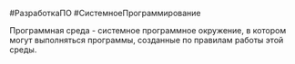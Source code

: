 #РазработкаПО #СистемноеПрограммирование 

Программная среда - системное программное окружение, в котором  могут выполняться программы, созданные по правилам работы этой среды.